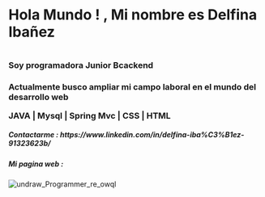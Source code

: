 <h1> Hola Mundo ! , Mi nombre es  Delfina Ibañez <h1>
<h3> Soy programadora Junior  Bcackend<h3>
<p> Actualmente busco ampliar mi campo laboral en el mundo del desarrollo  web  </p>
 <p> JAVA | Mysql | Spring  Mvc | CSS | HTML </p>
<h5>Contactarme : https://www.linkedin.com/in/delfina-iba%C3%B1ez-91323623b/<h5>
<h5>Mi pagina web : </h5>

![undraw_Programmer_re_owql](https://github.com/delfinaibanez/Presentacion/assets/81592567/9b62e53e-0304-466a-a616-79bf351fdc52) 

